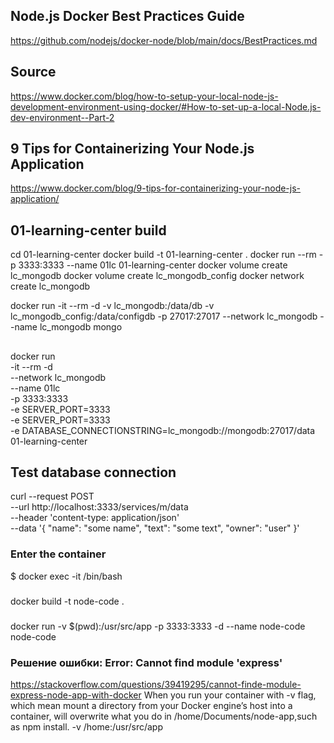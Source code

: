 ## Node.js Docker Best Practices Guide
https://github.com/nodejs/docker-node/blob/main/docs/BestPractices.md

## Source
https://www.docker.com/blog/how-to-setup-your-local-node-js-development-environment-using-docker/#How-to-set-up-a-local-Node.js-dev-environment--Part-2

## 9 Tips for Containerizing Your Node.js Application
https://www.docker.com/blog/9-tips-for-containerizing-your-node-js-application/

## 01-learning-center build
cd 01-learning-center
docker build -t 01-learning-center .
docker run --rm -p 3333:3333 --name 01lc 01-learning-center
docker volume create lc_mongodb
docker volume create lc_mongodb_config
docker network create lc_mongodb

docker run -it --rm -d -v lc_mongodb:/data/db -v lc_mongodb_config:/data/configdb -p 27017:27017 --network lc_mongodb --name lc_mongodb mongo

## 
docker run \
-it --rm -d \
--network lc_mongodb \
--name 01lc \
-p 3333:3333 \
-e SERVER_PORT=3333 \
-e SERVER_PORT=3333 \
-e DATABASE_CONNECTIONSTRING=lc_mongodb://mongodb:27017/data \
01-learning-center

## Test database connection
curl --request POST \
--url http://localhost:3333/services/m/data \
  --header 'content-type: application/json' \
  --data '{
"name": "some name",
"text": "some text",
"owner": "user"
}'


### Enter the container
$ docker exec -it <container id> /bin/bash

###
docker build -t node-code .

###
docker run -v $(pwd):/usr/src/app -p 3333:3333 -d --name node-code node-code

### Решение ошибки: Error: Cannot find module 'express'
https://stackoverflow.com/questions/39419295/cannot-finde-module-express-node-app-with-docker
When you run your container with -v flag, which mean mount a directory from your Docker engine’s host into a container, will overwrite what you do in /home/Documents/node-app,such as npm install.
-v /home:/usr/src/app

